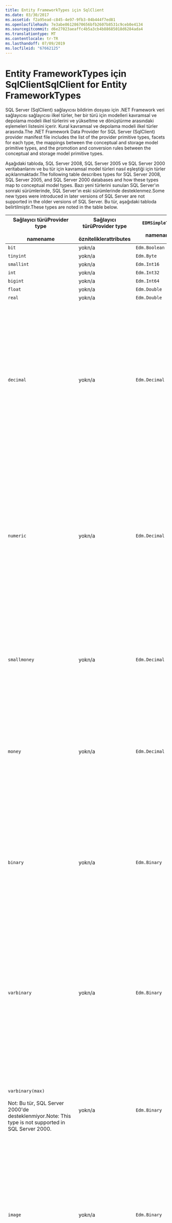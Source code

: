 ```yaml
---
title: Entity FrameworkTypes için SqlClient
ms.date: 03/30/2017
ms.assetid: f2a95ead-c845-4e97-9fb3-04b444f7ed81
ms.openlocfilehash: 7e3abe86128670656bfb2607b8531c9ceb0e4134
ms.sourcegitcommit: d6e27023aeaffc4b5a3cb4b88685018d6284ada4
ms.translationtype: MT
ms.contentlocale: tr-TR
ms.lasthandoff: 07/09/2019
ms.locfileid: "67662125"
---
```

# <a name="sqlclient-for-entity-frameworktypes"></a><span data-ttu-id="cea71-102">Entity FrameworkTypes için SqlClient</span><span class="sxs-lookup"><span data-stu-id="cea71-102">SqlClient for Entity FrameworkTypes</span></span>
<span data-ttu-id="cea71-103">SQL Server (SqlClient) sağlayıcısı bildirim dosyası için .NET Framework veri sağlayıcısı sağlayıcısı ilkel türler, her bir türü için modelleri kavramsal ve depolama modeli ilkel türlerini ve yükseltme ve dönüştürme arasındaki eşlemeleri listesini içerir. Kural kavramsal ve depolama modeli ilkel türler arasında.</span><span class="sxs-lookup"><span data-stu-id="cea71-103">The .NET Framework Data Provider for SQL Server (SqlClient) provider manifest file includes the list of the provider primitive types, facets for each type, the mappings between the conceptual and storage model primitive types, and the promotion and conversion rules between the conceptual and storage model primitive types.</span></span>  
  
 <span data-ttu-id="cea71-104">Aşağıdaki tabloda, SQL Server 2008, SQL Server 2005 ve SQL Server 2000 veritabanlarını ve bu tür için kavramsal model türleri nasıl eşleştiği için türler açıklanmaktadır.</span><span class="sxs-lookup"><span data-stu-id="cea71-104">The following table describes types for SQL Server 2008, SQL Server 2005, and SQL Server 2000 databases and how these types map to conceptual model types.</span></span> <span data-ttu-id="cea71-105">Bazı yeni türlerini sunulan SQL Server'ın sonraki sürümlerinde, SQL Server'ın eski sürümlerinde desteklenmez.</span><span class="sxs-lookup"><span data-stu-id="cea71-105">Some new types were introduced in later versions of SQL Server are not supported in the older versions of SQL Server.</span></span> <span data-ttu-id="cea71-106">Bu tür, aşağıdaki tabloda belirtilmiştir.</span><span class="sxs-lookup"><span data-stu-id="cea71-106">These types are noted in the table below.</span></span>  
  
|<span data-ttu-id="cea71-107">Sağlayıcı türü</span><span class="sxs-lookup"><span data-stu-id="cea71-107">Provider type</span></span><br /><br /> <span data-ttu-id="cea71-108">name</span><span class="sxs-lookup"><span data-stu-id="cea71-108">name</span></span>|<span data-ttu-id="cea71-109">Sağlayıcı türü</span><span class="sxs-lookup"><span data-stu-id="cea71-109">Provider type</span></span><br /><br /> <span data-ttu-id="cea71-110">öznitelikler</span><span class="sxs-lookup"><span data-stu-id="cea71-110">attributes</span></span>|`EDMSimpleType`<br /><br /> <span data-ttu-id="cea71-111">name</span><span class="sxs-lookup"><span data-stu-id="cea71-111">name</span></span>|<span data-ttu-id="cea71-112">Özellikleri</span><span class="sxs-lookup"><span data-stu-id="cea71-112">Facets</span></span>|  
|----------------------------|----------------------------------|------------------------------|------------|  
|`bit`|<span data-ttu-id="cea71-113">yok</span><span class="sxs-lookup"><span data-stu-id="cea71-113">n/a</span></span>|`Edm.Boolean`|<span data-ttu-id="cea71-114">yok</span><span class="sxs-lookup"><span data-stu-id="cea71-114">n/a</span></span>|  
|`tinyint`|<span data-ttu-id="cea71-115">yok</span><span class="sxs-lookup"><span data-stu-id="cea71-115">n/a</span></span>|`Edm.Byte`|<span data-ttu-id="cea71-116">yok</span><span class="sxs-lookup"><span data-stu-id="cea71-116">n/a</span></span>|  
|`smallint`|<span data-ttu-id="cea71-117">yok</span><span class="sxs-lookup"><span data-stu-id="cea71-117">n/a</span></span>|`Edm.Int16`|<span data-ttu-id="cea71-118">yok</span><span class="sxs-lookup"><span data-stu-id="cea71-118">n/a</span></span>|  
|`int`|<span data-ttu-id="cea71-119">yok</span><span class="sxs-lookup"><span data-stu-id="cea71-119">n/a</span></span>|`Edm.Int32`|<span data-ttu-id="cea71-120">yok</span><span class="sxs-lookup"><span data-stu-id="cea71-120">n/a</span></span>|  
|`bigint`|<span data-ttu-id="cea71-121">yok</span><span class="sxs-lookup"><span data-stu-id="cea71-121">n/a</span></span>|`Edm.Int64`|<span data-ttu-id="cea71-122">yok</span><span class="sxs-lookup"><span data-stu-id="cea71-122">n/a</span></span>|  
|`float`|<span data-ttu-id="cea71-123">yok</span><span class="sxs-lookup"><span data-stu-id="cea71-123">n/a</span></span>|`Edm.Double`|<span data-ttu-id="cea71-124">yok</span><span class="sxs-lookup"><span data-stu-id="cea71-124">n/a</span></span>|  
|`real`|<span data-ttu-id="cea71-125">yok</span><span class="sxs-lookup"><span data-stu-id="cea71-125">n/a</span></span>|`Edm.Double`|<span data-ttu-id="cea71-126">yok</span><span class="sxs-lookup"><span data-stu-id="cea71-126">n/a</span></span>|  
|`decimal`|<span data-ttu-id="cea71-127">yok</span><span class="sxs-lookup"><span data-stu-id="cea71-127">n/a</span></span>|`Edm.Decimal`|<span data-ttu-id="cea71-128">Duyarlık:</span><span class="sxs-lookup"><span data-stu-id="cea71-128">Precision:</span></span><br /><br /> <span data-ttu-id="cea71-129">-En az: 1.</span><span class="sxs-lookup"><span data-stu-id="cea71-129">- Minimum: 1</span></span><br /><br /> <span data-ttu-id="cea71-130">-En fazla: 38</span><span class="sxs-lookup"><span data-stu-id="cea71-130">- Maximum: 38</span></span><br /><br /> <span data-ttu-id="cea71-131">-Varsayılan: 18</span><span class="sxs-lookup"><span data-stu-id="cea71-131">- Default: 18</span></span><br /><br /> <span data-ttu-id="cea71-132">-Sabit: False</span><span class="sxs-lookup"><span data-stu-id="cea71-132">- Constant: False</span></span><br /><br /> <span data-ttu-id="cea71-133">Ölçek:</span><span class="sxs-lookup"><span data-stu-id="cea71-133">Scale:</span></span><br /><br /> <span data-ttu-id="cea71-134">-En az: 0</span><span class="sxs-lookup"><span data-stu-id="cea71-134">- Minimum: 0</span></span><br /><br /> <span data-ttu-id="cea71-135">-En fazla: 38</span><span class="sxs-lookup"><span data-stu-id="cea71-135">- Maximum: 38</span></span><br /><br /> <span data-ttu-id="cea71-136">-Varsayılan: 0</span><span class="sxs-lookup"><span data-stu-id="cea71-136">- Default: 0</span></span><br /><br /> <span data-ttu-id="cea71-137">-Sabit: False</span><span class="sxs-lookup"><span data-stu-id="cea71-137">- Constant: False</span></span>|  
|`numeric`|<span data-ttu-id="cea71-138">yok</span><span class="sxs-lookup"><span data-stu-id="cea71-138">n/a</span></span>|`Edm.Decimal`|<span data-ttu-id="cea71-139">Duyarlık:</span><span class="sxs-lookup"><span data-stu-id="cea71-139">Precision:</span></span><br /><br /> <span data-ttu-id="cea71-140">-En az: 1.</span><span class="sxs-lookup"><span data-stu-id="cea71-140">- Minimum: 1</span></span><br /><br /> <span data-ttu-id="cea71-141">-En fazla: 38</span><span class="sxs-lookup"><span data-stu-id="cea71-141">- Maximum: 38</span></span><br /><br /> <span data-ttu-id="cea71-142">-Varsayılan: 18</span><span class="sxs-lookup"><span data-stu-id="cea71-142">- Default: 18</span></span><br /><br /> <span data-ttu-id="cea71-143">-Sabit: False</span><span class="sxs-lookup"><span data-stu-id="cea71-143">- Constant: False</span></span><br /><br /> <span data-ttu-id="cea71-144">Ölçek:</span><span class="sxs-lookup"><span data-stu-id="cea71-144">Scale:</span></span><br /><br /> <span data-ttu-id="cea71-145">-En az: 0</span><span class="sxs-lookup"><span data-stu-id="cea71-145">- Minimum: 0</span></span><br /><br /> <span data-ttu-id="cea71-146">-En fazla: 38</span><span class="sxs-lookup"><span data-stu-id="cea71-146">- Maximum: 38</span></span><br /><br /> <span data-ttu-id="cea71-147">-Varsayılan: 0</span><span class="sxs-lookup"><span data-stu-id="cea71-147">- Default: 0</span></span><br /><br /> <span data-ttu-id="cea71-148">-Sabit: False</span><span class="sxs-lookup"><span data-stu-id="cea71-148">- Constant: False</span></span>|  
|`smallmoney`|<span data-ttu-id="cea71-149">yok</span><span class="sxs-lookup"><span data-stu-id="cea71-149">n/a</span></span>|`Edm.Decimal`|<span data-ttu-id="cea71-150">Duyarlık:</span><span class="sxs-lookup"><span data-stu-id="cea71-150">Precision:</span></span><br /><br /> <span data-ttu-id="cea71-151">-Varsayılan: 10</span><span class="sxs-lookup"><span data-stu-id="cea71-151">- Default: 10</span></span><br /><br /> <span data-ttu-id="cea71-152">-Sabit: Doğru</span><span class="sxs-lookup"><span data-stu-id="cea71-152">- Constant: True</span></span><br /><br /> <span data-ttu-id="cea71-153">Ölçek:</span><span class="sxs-lookup"><span data-stu-id="cea71-153">Scale:</span></span><br /><br /> <span data-ttu-id="cea71-154">-Varsayılan: 4</span><span class="sxs-lookup"><span data-stu-id="cea71-154">- Default: 4</span></span><br /><br /> <span data-ttu-id="cea71-155">-Sabit: Doğru</span><span class="sxs-lookup"><span data-stu-id="cea71-155">- Constant: True</span></span>|  
|`money`|<span data-ttu-id="cea71-156">yok</span><span class="sxs-lookup"><span data-stu-id="cea71-156">n/a</span></span>|`Edm.Decimal`|<span data-ttu-id="cea71-157">Duyarlık:</span><span class="sxs-lookup"><span data-stu-id="cea71-157">Precision:</span></span><br /><br /> <span data-ttu-id="cea71-158">-Varsayılan: 19</span><span class="sxs-lookup"><span data-stu-id="cea71-158">- Default: 19</span></span><br /><br /> <span data-ttu-id="cea71-159">-Sabit: Doğru</span><span class="sxs-lookup"><span data-stu-id="cea71-159">- Constant: True</span></span><br /><br /> <span data-ttu-id="cea71-160">Ölçek:</span><span class="sxs-lookup"><span data-stu-id="cea71-160">Scale:</span></span><br /><br /> <span data-ttu-id="cea71-161">-Varsayılan: 4</span><span class="sxs-lookup"><span data-stu-id="cea71-161">- Default: 4</span></span><br /><br /> <span data-ttu-id="cea71-162">-Sabit: Doğru</span><span class="sxs-lookup"><span data-stu-id="cea71-162">- Constant: True</span></span>|  
|`binary`|<span data-ttu-id="cea71-163">yok</span><span class="sxs-lookup"><span data-stu-id="cea71-163">n/a</span></span>|`Edm.Binary`|<span data-ttu-id="cea71-164">MaxLength:</span><span class="sxs-lookup"><span data-stu-id="cea71-164">MaxLength:</span></span><br /><br /> <span data-ttu-id="cea71-165">-En az: 1.</span><span class="sxs-lookup"><span data-stu-id="cea71-165">- Minimum: 1</span></span><br /><br /> <span data-ttu-id="cea71-166">-En fazla: 8000</span><span class="sxs-lookup"><span data-stu-id="cea71-166">- Maximum: 8000</span></span><br /><br /> <span data-ttu-id="cea71-167">-Varsayılan: 8000</span><span class="sxs-lookup"><span data-stu-id="cea71-167">- Default: 8000</span></span><br /><br /> <span data-ttu-id="cea71-168">-Sabit: False</span><span class="sxs-lookup"><span data-stu-id="cea71-168">- Constant: False</span></span><br /><br /> <span data-ttu-id="cea71-169">FixedLength:</span><span class="sxs-lookup"><span data-stu-id="cea71-169">FixedLength:</span></span><br /><br /> <span data-ttu-id="cea71-170">-Varsayılan: Doğru</span><span class="sxs-lookup"><span data-stu-id="cea71-170">- Default: True</span></span><br /><br /> <span data-ttu-id="cea71-171">-Sabit: Doğru</span><span class="sxs-lookup"><span data-stu-id="cea71-171">- Constant: True</span></span>|  
|`varbinary`|<span data-ttu-id="cea71-172">yok</span><span class="sxs-lookup"><span data-stu-id="cea71-172">n/a</span></span>|`Edm.Binary`|<span data-ttu-id="cea71-173">MaxLength:</span><span class="sxs-lookup"><span data-stu-id="cea71-173">MaxLength:</span></span><br /><br /> <span data-ttu-id="cea71-174">-En az: 1.</span><span class="sxs-lookup"><span data-stu-id="cea71-174">- Minimum: 1</span></span><br /><br /> <span data-ttu-id="cea71-175">-En fazla: 8000</span><span class="sxs-lookup"><span data-stu-id="cea71-175">- Maximum: 8000</span></span><br /><br /> <span data-ttu-id="cea71-176">-Varsayılan: 8000</span><span class="sxs-lookup"><span data-stu-id="cea71-176">- Default: 8000</span></span><br /><br /> <span data-ttu-id="cea71-177">-Sabit: False</span><span class="sxs-lookup"><span data-stu-id="cea71-177">- Constant: False</span></span><br /><br /> <span data-ttu-id="cea71-178">FixedLength:</span><span class="sxs-lookup"><span data-stu-id="cea71-178">FixedLength:</span></span><br /><br /> <span data-ttu-id="cea71-179">-Varsayılan: False</span><span class="sxs-lookup"><span data-stu-id="cea71-179">- Default: False</span></span><br /><br /> <span data-ttu-id="cea71-180">-Sabit: Doğru</span><span class="sxs-lookup"><span data-stu-id="cea71-180">- Constant: True</span></span>|  
|`varbinary(max)`<br /><br /> <span data-ttu-id="cea71-181">Not: Bu tür, SQL Server 2000'de desteklenmiyor.</span><span class="sxs-lookup"><span data-stu-id="cea71-181">Note: This type is not supported in SQL Server 2000.</span></span>|<span data-ttu-id="cea71-182">yok</span><span class="sxs-lookup"><span data-stu-id="cea71-182">n/a</span></span>|`Edm.Binary`|<span data-ttu-id="cea71-183">MaxLength:</span><span class="sxs-lookup"><span data-stu-id="cea71-183">MaxLength:</span></span><br /><br /> <span data-ttu-id="cea71-184">-Varsayılan: 214748364780</span><span class="sxs-lookup"><span data-stu-id="cea71-184">- Default: 214748364780</span></span><br /><br /> <span data-ttu-id="cea71-185">-Sabit: Doğru</span><span class="sxs-lookup"><span data-stu-id="cea71-185">- Constant: True</span></span><br /><br /> <span data-ttu-id="cea71-186">FixedLength:</span><span class="sxs-lookup"><span data-stu-id="cea71-186">FixedLength:</span></span><br /><br /> <span data-ttu-id="cea71-187">-Varsayılan: False</span><span class="sxs-lookup"><span data-stu-id="cea71-187">- Default: False</span></span><br /><br /> <span data-ttu-id="cea71-188">-Sabit: Doğru</span><span class="sxs-lookup"><span data-stu-id="cea71-188">- Constant: True</span></span>|  
|`image`|<span data-ttu-id="cea71-189">yok</span><span class="sxs-lookup"><span data-stu-id="cea71-189">n/a</span></span>|`Edm.Binary`|<span data-ttu-id="cea71-190">MaxLength:</span><span class="sxs-lookup"><span data-stu-id="cea71-190">MaxLength:</span></span><br /><br /> <span data-ttu-id="cea71-191">-Varsayılan: 2147483647</span><span class="sxs-lookup"><span data-stu-id="cea71-191">- Default: 2147483647</span></span><br /><br /> <span data-ttu-id="cea71-192">-Sabit: Doğru</span><span class="sxs-lookup"><span data-stu-id="cea71-192">- Constant: True</span></span><br /><br /> <span data-ttu-id="cea71-193">FixedLength:</span><span class="sxs-lookup"><span data-stu-id="cea71-193">FixedLength:</span></span><br /><br /> <span data-ttu-id="cea71-194">-Varsayılan: False</span><span class="sxs-lookup"><span data-stu-id="cea71-194">- Default: False</span></span><br /><br /> <span data-ttu-id="cea71-195">-Sabit: Doğru</span><span class="sxs-lookup"><span data-stu-id="cea71-195">- Constant: True</span></span>|  
|`timestamp`|<span data-ttu-id="cea71-196">yok</span><span class="sxs-lookup"><span data-stu-id="cea71-196">n/a</span></span>|`Edm.Binary`|<span data-ttu-id="cea71-197">MaxLength:</span><span class="sxs-lookup"><span data-stu-id="cea71-197">MaxLength:</span></span><br /><br /> <span data-ttu-id="cea71-198">-Varsayılan: 8</span><span class="sxs-lookup"><span data-stu-id="cea71-198">- Default: 8</span></span><br /><br /> <span data-ttu-id="cea71-199">-Sabit: Doğru</span><span class="sxs-lookup"><span data-stu-id="cea71-199">- Constant: True</span></span><br /><br /> <span data-ttu-id="cea71-200">FixedLength:</span><span class="sxs-lookup"><span data-stu-id="cea71-200">FixedLength:</span></span><br /><br /> <span data-ttu-id="cea71-201">-Varsayılan: Doğru</span><span class="sxs-lookup"><span data-stu-id="cea71-201">- Default: True</span></span><br /><br /> <span data-ttu-id="cea71-202">-Sabit: Doğru</span><span class="sxs-lookup"><span data-stu-id="cea71-202">- Constant: True</span></span>|  
|`rowversion`|<span data-ttu-id="cea71-203">yok</span><span class="sxs-lookup"><span data-stu-id="cea71-203">n/a</span></span>|`Edm.Binary`|<span data-ttu-id="cea71-204">MaxLength:</span><span class="sxs-lookup"><span data-stu-id="cea71-204">MaxLength:</span></span><br /><br /> <span data-ttu-id="cea71-205">-Varsayılan: 8</span><span class="sxs-lookup"><span data-stu-id="cea71-205">- Default: 8</span></span><br /><br /> <span data-ttu-id="cea71-206">-Sabit: Doğru</span><span class="sxs-lookup"><span data-stu-id="cea71-206">- Constant: True</span></span><br /><br /> <span data-ttu-id="cea71-207">FixedLength:</span><span class="sxs-lookup"><span data-stu-id="cea71-207">FixedLength:</span></span><br /><br /> <span data-ttu-id="cea71-208">-Varsayılan: Doğru</span><span class="sxs-lookup"><span data-stu-id="cea71-208">- Default: True</span></span><br /><br /> <span data-ttu-id="cea71-209">-Sabit: Doğru</span><span class="sxs-lookup"><span data-stu-id="cea71-209">- Constant: True</span></span>|  
|`smalldatetime`|<span data-ttu-id="cea71-210">yok</span><span class="sxs-lookup"><span data-stu-id="cea71-210">n/a</span></span>|`Edm.DateTime`|<span data-ttu-id="cea71-211">Duyarlık:</span><span class="sxs-lookup"><span data-stu-id="cea71-211">Precision:</span></span><br /><br /> <span data-ttu-id="cea71-212">-Varsayılan: 0</span><span class="sxs-lookup"><span data-stu-id="cea71-212">- Default: 0</span></span><br /><br /> <span data-ttu-id="cea71-213">-Sabit: Doğru</span><span class="sxs-lookup"><span data-stu-id="cea71-213">- Constant: True</span></span>|  
|`datetime`|<span data-ttu-id="cea71-214">yok</span><span class="sxs-lookup"><span data-stu-id="cea71-214">n/a</span></span>|`Edm.DateTime`|<span data-ttu-id="cea71-215">Duyarlık:</span><span class="sxs-lookup"><span data-stu-id="cea71-215">Precision:</span></span><br /><br /> <span data-ttu-id="cea71-216">-Varsayılan: 3</span><span class="sxs-lookup"><span data-stu-id="cea71-216">- Default: 3</span></span><br /><br /> <span data-ttu-id="cea71-217">-Sabit: Doğru</span><span class="sxs-lookup"><span data-stu-id="cea71-217">- Constant: True</span></span>|  
|`date`<br /><br /> <span data-ttu-id="cea71-218">Not: Bu tür, SQL Server 2005 ve SQL Server 2000'de desteklenmiyor.</span><span class="sxs-lookup"><span data-stu-id="cea71-218">Note: This type is not supported in SQL Server 2005 and SQL Server 2000.</span></span>|<span data-ttu-id="cea71-219">yok</span><span class="sxs-lookup"><span data-stu-id="cea71-219">n/a</span></span>|`Edm.DateTime`|<span data-ttu-id="cea71-220">Duyarlık:</span><span class="sxs-lookup"><span data-stu-id="cea71-220">Precision:</span></span><br /><br /> <span data-ttu-id="cea71-221">-Varsayılan: 0</span><span class="sxs-lookup"><span data-stu-id="cea71-221">- Default: 0</span></span><br /><br /> <span data-ttu-id="cea71-222">-Sabit: False</span><span class="sxs-lookup"><span data-stu-id="cea71-222">- Constant: False</span></span>|  
|`time`<br /><br /> <span data-ttu-id="cea71-223">Not: Bu tür, SQL Server 2005 ve SQL Server 2000'de desteklenmiyor.</span><span class="sxs-lookup"><span data-stu-id="cea71-223">Note: This type is not supported in SQL Server 2005 and SQL Server 2000.</span></span>|<span data-ttu-id="cea71-224">yok</span><span class="sxs-lookup"><span data-stu-id="cea71-224">n/a</span></span>|`Edm.Time`|<span data-ttu-id="cea71-225">Duyarlık:</span><span class="sxs-lookup"><span data-stu-id="cea71-225">Precision:</span></span><br /><br /> <span data-ttu-id="cea71-226">-Varsayılan: 7</span><span class="sxs-lookup"><span data-stu-id="cea71-226">- Default: 7</span></span><br /><br /> <span data-ttu-id="cea71-227">-Sabit: False</span><span class="sxs-lookup"><span data-stu-id="cea71-227">- Constant: False</span></span>|  
|`datetime2`<br /><br /> <span data-ttu-id="cea71-228">Not: Bu tür, SQL Server 2005 ve SQL Server 2000'de desteklenmiyor.</span><span class="sxs-lookup"><span data-stu-id="cea71-228">Note: This type is not supported in SQL Server 2005 and SQL Server 2000.</span></span>|<span data-ttu-id="cea71-229">yok</span><span class="sxs-lookup"><span data-stu-id="cea71-229">n/a</span></span>|`Edm.DateTime`|<span data-ttu-id="cea71-230">Duyarlık:</span><span class="sxs-lookup"><span data-stu-id="cea71-230">Precision:</span></span><br /><br /> <span data-ttu-id="cea71-231">-Varsayılan: 7</span><span class="sxs-lookup"><span data-stu-id="cea71-231">- Default: 7</span></span><br /><br /> <span data-ttu-id="cea71-232">-Sabit: False</span><span class="sxs-lookup"><span data-stu-id="cea71-232">- Constant: False</span></span>|  
|`datetimeoffset`<br /><br /> <span data-ttu-id="cea71-233">Not: Bu tür, SQL Server 2005 ve SQL Server 2000'de desteklenmiyor.</span><span class="sxs-lookup"><span data-stu-id="cea71-233">Note: This type is not supported in SQL Server 2005 and SQL Server 2000.</span></span>|<span data-ttu-id="cea71-234">yok</span><span class="sxs-lookup"><span data-stu-id="cea71-234">n/a</span></span>|`Edm.DateTimeOffset`|<span data-ttu-id="cea71-235">Duyarlık:</span><span class="sxs-lookup"><span data-stu-id="cea71-235">Precision:</span></span><br /><br /> <span data-ttu-id="cea71-236">-Varsayılan: 7</span><span class="sxs-lookup"><span data-stu-id="cea71-236">- Default: 7</span></span><br /><br /> <span data-ttu-id="cea71-237">-Sabit: False</span><span class="sxs-lookup"><span data-stu-id="cea71-237">- Constant: False</span></span>|  
|`nvarchar`<br /><br /> <span data-ttu-id="cea71-238">Not: Bu tür, SQL Server 2000'de desteklenmiyor.</span><span class="sxs-lookup"><span data-stu-id="cea71-238">Note: This type is not supported in SQL Server 2000.</span></span>|<span data-ttu-id="cea71-239">yok</span><span class="sxs-lookup"><span data-stu-id="cea71-239">n/a</span></span>|`Edm.String`|<span data-ttu-id="cea71-240">MaxLength:</span><span class="sxs-lookup"><span data-stu-id="cea71-240">MaxLength:</span></span><br /><br /> <span data-ttu-id="cea71-241">-En az: 1.</span><span class="sxs-lookup"><span data-stu-id="cea71-241">- Minimum: 1</span></span><br /><br /> <span data-ttu-id="cea71-242">-En fazla: 4000</span><span class="sxs-lookup"><span data-stu-id="cea71-242">- Maximum: 4000</span></span><br /><br /> <span data-ttu-id="cea71-243">-Varsayılan: 4000</span><span class="sxs-lookup"><span data-stu-id="cea71-243">- Default: 4000</span></span><br /><br /> <span data-ttu-id="cea71-244">-Sabit: False</span><span class="sxs-lookup"><span data-stu-id="cea71-244">- Constant: False</span></span><br /><br /> <span data-ttu-id="cea71-245">Unicode:</span><span class="sxs-lookup"><span data-stu-id="cea71-245">Unicode:</span></span><br /><br /> <span data-ttu-id="cea71-246">-Varsayılan: Doğru</span><span class="sxs-lookup"><span data-stu-id="cea71-246">- Default: True</span></span><br /><br /> <span data-ttu-id="cea71-247">-Sabit: Doğru</span><span class="sxs-lookup"><span data-stu-id="cea71-247">- Constant: True</span></span><br /><br /> <span data-ttu-id="cea71-248">FixedLength:</span><span class="sxs-lookup"><span data-stu-id="cea71-248">FixedLength:</span></span><br /><br /> <span data-ttu-id="cea71-249">-Varsayılan: False</span><span class="sxs-lookup"><span data-stu-id="cea71-249">- Default: False</span></span><br /><br /> <span data-ttu-id="cea71-250">-Sabit: Doğru</span><span class="sxs-lookup"><span data-stu-id="cea71-250">- Constant: True</span></span>|  
|`varchar`<br /><br /> <span data-ttu-id="cea71-251">Not: Bu tür, SQL Server 2000'de desteklenmiyor.</span><span class="sxs-lookup"><span data-stu-id="cea71-251">Note: This type is not supported in SQL Server 2000.</span></span>|<span data-ttu-id="cea71-252">yok</span><span class="sxs-lookup"><span data-stu-id="cea71-252">n/a</span></span>|`Edm.String`|<span data-ttu-id="cea71-253">MaxLength:</span><span class="sxs-lookup"><span data-stu-id="cea71-253">MaxLength:</span></span><br /><br /> <span data-ttu-id="cea71-254">-En az: 1.</span><span class="sxs-lookup"><span data-stu-id="cea71-254">- Minimum: 1</span></span><br /><br /> <span data-ttu-id="cea71-255">-En fazla: 8000</span><span class="sxs-lookup"><span data-stu-id="cea71-255">- Maximum: 8000</span></span><br /><br /> <span data-ttu-id="cea71-256">-Varsayılan: 8000</span><span class="sxs-lookup"><span data-stu-id="cea71-256">- Default: 8000</span></span><br /><br /> <span data-ttu-id="cea71-257">-Sabit: False</span><span class="sxs-lookup"><span data-stu-id="cea71-257">- Constant: False</span></span><br /><br /> <span data-ttu-id="cea71-258">Unicode:</span><span class="sxs-lookup"><span data-stu-id="cea71-258">Unicode:</span></span><br /><br /> <span data-ttu-id="cea71-259">-Varsayılan: False</span><span class="sxs-lookup"><span data-stu-id="cea71-259">- Default: False</span></span><br /><br /> <span data-ttu-id="cea71-260">-Sabit: Doğru</span><span class="sxs-lookup"><span data-stu-id="cea71-260">- Constant: True</span></span><br /><br /> <span data-ttu-id="cea71-261">FixedLength:</span><span class="sxs-lookup"><span data-stu-id="cea71-261">FixedLength:</span></span><br /><br /> <span data-ttu-id="cea71-262">-Varsayılan: False</span><span class="sxs-lookup"><span data-stu-id="cea71-262">- Default: False</span></span><br /><br /> <span data-ttu-id="cea71-263">-Sabit: Doğru</span><span class="sxs-lookup"><span data-stu-id="cea71-263">- Constant: True</span></span>|  
|`char`|<span data-ttu-id="cea71-264">yok</span><span class="sxs-lookup"><span data-stu-id="cea71-264">n/a</span></span>|`Edm.String`|<span data-ttu-id="cea71-265">MaxLength:</span><span class="sxs-lookup"><span data-stu-id="cea71-265">MaxLength:</span></span><br /><br /> <span data-ttu-id="cea71-266">-En az: 1.</span><span class="sxs-lookup"><span data-stu-id="cea71-266">- Minimum: 1</span></span><br /><br /> <span data-ttu-id="cea71-267">-En fazla: 8000</span><span class="sxs-lookup"><span data-stu-id="cea71-267">- Maximum: 8000</span></span><br /><br /> <span data-ttu-id="cea71-268">-Varsayılan: 8000</span><span class="sxs-lookup"><span data-stu-id="cea71-268">- Default: 8000</span></span><br /><br /> <span data-ttu-id="cea71-269">-Sabit: False</span><span class="sxs-lookup"><span data-stu-id="cea71-269">- Constant: False</span></span><br /><br /> <span data-ttu-id="cea71-270">Unicode:</span><span class="sxs-lookup"><span data-stu-id="cea71-270">Unicode:</span></span><br /><br /> <span data-ttu-id="cea71-271">-Varsayılan: False</span><span class="sxs-lookup"><span data-stu-id="cea71-271">- Default: False</span></span><br /><br /> <span data-ttu-id="cea71-272">-Sabit: Doğru</span><span class="sxs-lookup"><span data-stu-id="cea71-272">- Constant: True</span></span><br /><br /> <span data-ttu-id="cea71-273">FixedLength:</span><span class="sxs-lookup"><span data-stu-id="cea71-273">FixedLength:</span></span><br /><br /> <span data-ttu-id="cea71-274">-Varsayılan: Doğru</span><span class="sxs-lookup"><span data-stu-id="cea71-274">- Default: True</span></span><br /><br /> <span data-ttu-id="cea71-275">-Sabit: Doğru</span><span class="sxs-lookup"><span data-stu-id="cea71-275">- Constant: True</span></span>|  
|`nchar`|<span data-ttu-id="cea71-276">yok</span><span class="sxs-lookup"><span data-stu-id="cea71-276">n/a</span></span>|`Edm.String`|<span data-ttu-id="cea71-277">MaxLength:</span><span class="sxs-lookup"><span data-stu-id="cea71-277">MaxLength:</span></span><br /><br /> <span data-ttu-id="cea71-278">-En az: 1.</span><span class="sxs-lookup"><span data-stu-id="cea71-278">- Minimum: 1</span></span><br /><br /> <span data-ttu-id="cea71-279">-En fazla: 4000</span><span class="sxs-lookup"><span data-stu-id="cea71-279">- Maximum: 4000</span></span><br /><br /> <span data-ttu-id="cea71-280">-Varsayılan: 4000</span><span class="sxs-lookup"><span data-stu-id="cea71-280">- Default: 4000</span></span><br /><br /> <span data-ttu-id="cea71-281">-Sabit: False</span><span class="sxs-lookup"><span data-stu-id="cea71-281">- Constant: False</span></span><br /><br /> <span data-ttu-id="cea71-282">Unicode:</span><span class="sxs-lookup"><span data-stu-id="cea71-282">Unicode:</span></span><br /><br /> <span data-ttu-id="cea71-283">-Varsayılan: Doğru</span><span class="sxs-lookup"><span data-stu-id="cea71-283">- Default: True</span></span><br /><br /> <span data-ttu-id="cea71-284">-Sabit: Doğru</span><span class="sxs-lookup"><span data-stu-id="cea71-284">- Constant: True</span></span><br /><br /> <span data-ttu-id="cea71-285">FixedLength:</span><span class="sxs-lookup"><span data-stu-id="cea71-285">FixedLength:</span></span><br /><br /> <span data-ttu-id="cea71-286">-Varsayılan: Doğru</span><span class="sxs-lookup"><span data-stu-id="cea71-286">- Default: True</span></span><br /><br /> <span data-ttu-id="cea71-287">-Sabit: Doğru</span><span class="sxs-lookup"><span data-stu-id="cea71-287">- Constant: True</span></span>|  
|<span data-ttu-id="cea71-288">`varchar`(`max`)</span><span class="sxs-lookup"><span data-stu-id="cea71-288">`varchar`(`max`)</span></span>|<span data-ttu-id="cea71-289">yok</span><span class="sxs-lookup"><span data-stu-id="cea71-289">n/a</span></span>|`Edm.String`|<span data-ttu-id="cea71-290">MaxLength:</span><span class="sxs-lookup"><span data-stu-id="cea71-290">MaxLength:</span></span><br /><br /> <span data-ttu-id="cea71-291">-Varsayılan: 2147483647</span><span class="sxs-lookup"><span data-stu-id="cea71-291">- Default: 2147483647</span></span><br /><br /> <span data-ttu-id="cea71-292">-Sabit: Doğru</span><span class="sxs-lookup"><span data-stu-id="cea71-292">- Constant: True</span></span><br /><br /> <span data-ttu-id="cea71-293">Unicode:</span><span class="sxs-lookup"><span data-stu-id="cea71-293">Unicode:</span></span><br /><br /> <span data-ttu-id="cea71-294">-Varsayılan: False</span><span class="sxs-lookup"><span data-stu-id="cea71-294">- Default: False</span></span><br /><br /> <span data-ttu-id="cea71-295">-Sabit: Doğru</span><span class="sxs-lookup"><span data-stu-id="cea71-295">- Constant: True</span></span><br /><br /> <span data-ttu-id="cea71-296">FixedLength:</span><span class="sxs-lookup"><span data-stu-id="cea71-296">FixedLength:</span></span><br /><br /> <span data-ttu-id="cea71-297">-Varsayılan: False</span><span class="sxs-lookup"><span data-stu-id="cea71-297">- Default: False</span></span><br /><br /> <span data-ttu-id="cea71-298">-Sabit: Doğru</span><span class="sxs-lookup"><span data-stu-id="cea71-298">- Constant: True</span></span>|  
|<span data-ttu-id="cea71-299">`nvarchar`(`max`)</span><span class="sxs-lookup"><span data-stu-id="cea71-299">`nvarchar`(`max`)</span></span>|<span data-ttu-id="cea71-300">yok</span><span class="sxs-lookup"><span data-stu-id="cea71-300">n/a</span></span>|`Edm.String`|<span data-ttu-id="cea71-301">MaxLength:</span><span class="sxs-lookup"><span data-stu-id="cea71-301">MaxLength:</span></span><br /><br /> <span data-ttu-id="cea71-302">-Varsayılan: 1073741823</span><span class="sxs-lookup"><span data-stu-id="cea71-302">- Default: 1073741823</span></span><br /><br /> <span data-ttu-id="cea71-303">-Sabit: Doğru</span><span class="sxs-lookup"><span data-stu-id="cea71-303">- Constant: True</span></span><br /><br /> <span data-ttu-id="cea71-304">Unicode:</span><span class="sxs-lookup"><span data-stu-id="cea71-304">Unicode:</span></span><br /><br /> <span data-ttu-id="cea71-305">-Varsayılan: Doğru</span><span class="sxs-lookup"><span data-stu-id="cea71-305">- Default: True</span></span><br /><br /> <span data-ttu-id="cea71-306">-Sabit: Doğru</span><span class="sxs-lookup"><span data-stu-id="cea71-306">- Constant: True</span></span><br /><br /> <span data-ttu-id="cea71-307">FixedLength:</span><span class="sxs-lookup"><span data-stu-id="cea71-307">FixedLength:</span></span><br /><br /> <span data-ttu-id="cea71-308">-Varsayılan: False</span><span class="sxs-lookup"><span data-stu-id="cea71-308">- Default: False</span></span><br /><br /> <span data-ttu-id="cea71-309">-Sabit: Doğru</span><span class="sxs-lookup"><span data-stu-id="cea71-309">- Constant: True</span></span>|  
|`ntext`|<span data-ttu-id="cea71-310">Eşittir karşılaştırılabilir: False</span><span class="sxs-lookup"><span data-stu-id="cea71-310">Equal comparable: False</span></span><br /><br /> <span data-ttu-id="cea71-311">Sipariş karşılaştırılabilir: False</span><span class="sxs-lookup"><span data-stu-id="cea71-311">Order comparable: False</span></span>|`Edm.String`|<span data-ttu-id="cea71-312">MaxLength:</span><span class="sxs-lookup"><span data-stu-id="cea71-312">MaxLength:</span></span><br /><br /> <span data-ttu-id="cea71-313">-Varsayılan: 1073741823</span><span class="sxs-lookup"><span data-stu-id="cea71-313">- Default: 1073741823</span></span><br /><br /> <span data-ttu-id="cea71-314">-Sabit: Doğru</span><span class="sxs-lookup"><span data-stu-id="cea71-314">- Constant: True</span></span><br /><br /> <span data-ttu-id="cea71-315">Unicode:</span><span class="sxs-lookup"><span data-stu-id="cea71-315">Unicode:</span></span><br /><br /> <span data-ttu-id="cea71-316">-Varsayılan: False</span><span class="sxs-lookup"><span data-stu-id="cea71-316">- Default: False</span></span><br /><br /> <span data-ttu-id="cea71-317">-Sabit: Doğru</span><span class="sxs-lookup"><span data-stu-id="cea71-317">- Constant: True</span></span><br /><br /> <span data-ttu-id="cea71-318">FixedLength:</span><span class="sxs-lookup"><span data-stu-id="cea71-318">FixedLength:</span></span><br /><br /> <span data-ttu-id="cea71-319">-Varsayılan: False</span><span class="sxs-lookup"><span data-stu-id="cea71-319">- Default: False</span></span><br /><br /> <span data-ttu-id="cea71-320">-Sabit: Doğru</span><span class="sxs-lookup"><span data-stu-id="cea71-320">- Constant: True</span></span>|  
|`text`|<span data-ttu-id="cea71-321">Eşittir karşılaştırılabilir: False</span><span class="sxs-lookup"><span data-stu-id="cea71-321">Equal comparable: False</span></span><br /><br /> <span data-ttu-id="cea71-322">Sipariş karşılaştırılabilir: False</span><span class="sxs-lookup"><span data-stu-id="cea71-322">Order comparable: False</span></span>|`Edm.String`|<span data-ttu-id="cea71-323">MaxLength:</span><span class="sxs-lookup"><span data-stu-id="cea71-323">MaxLength:</span></span><br /><br /> <span data-ttu-id="cea71-324">-Varsayılan: 2147483647</span><span class="sxs-lookup"><span data-stu-id="cea71-324">- Default: 2147483647</span></span><br /><br /> <span data-ttu-id="cea71-325">-Sabit: Doğru</span><span class="sxs-lookup"><span data-stu-id="cea71-325">- Constant: True</span></span><br /><br /> <span data-ttu-id="cea71-326">Unicode:</span><span class="sxs-lookup"><span data-stu-id="cea71-326">Unicode:</span></span><br /><br /> <span data-ttu-id="cea71-327">-Varsayılan: False</span><span class="sxs-lookup"><span data-stu-id="cea71-327">- Default: False</span></span><br /><br /> <span data-ttu-id="cea71-328">-Sabit: Doğru</span><span class="sxs-lookup"><span data-stu-id="cea71-328">- Constant: True</span></span><br /><br /> <span data-ttu-id="cea71-329">FixedLength:</span><span class="sxs-lookup"><span data-stu-id="cea71-329">FixedLength:</span></span><br /><br /> <span data-ttu-id="cea71-330">-Varsayılan: False</span><span class="sxs-lookup"><span data-stu-id="cea71-330">- Default: False</span></span><br /><br /> <span data-ttu-id="cea71-331">-Sabit: Doğru</span><span class="sxs-lookup"><span data-stu-id="cea71-331">- Constant: True</span></span>|  
|`Unique`<br /><br /> `identifier`|<span data-ttu-id="cea71-332">Eşittir karşılaştırılabilir: Doğru</span><span class="sxs-lookup"><span data-stu-id="cea71-332">Equal comparable: True</span></span><br /><br /> <span data-ttu-id="cea71-333">Sipariş karşılaştırılabilir: Doğru</span><span class="sxs-lookup"><span data-stu-id="cea71-333">Order comparable: True</span></span>|`Edm.Guid`|<span data-ttu-id="cea71-334">yok</span><span class="sxs-lookup"><span data-stu-id="cea71-334">n/a</span></span>|  
|`xml`|<span data-ttu-id="cea71-335">Eşittir karşılaştırılabilir: False</span><span class="sxs-lookup"><span data-stu-id="cea71-335">Equal comparable: False</span></span><br /><br /> <span data-ttu-id="cea71-336">Sipariş karşılaştırılabilir: False</span><span class="sxs-lookup"><span data-stu-id="cea71-336">Order comparable: False</span></span>|`Edm.String`|<span data-ttu-id="cea71-337">MaxLength:</span><span class="sxs-lookup"><span data-stu-id="cea71-337">MaxLength:</span></span><br /><br /> <span data-ttu-id="cea71-338">-Varsayılan: 1073741823</span><span class="sxs-lookup"><span data-stu-id="cea71-338">- Default: 1073741823</span></span><br /><br /> <span data-ttu-id="cea71-339">-Sabit: Doğru</span><span class="sxs-lookup"><span data-stu-id="cea71-339">- Constant: True</span></span><br /><br /> <span data-ttu-id="cea71-340">Unicode:</span><span class="sxs-lookup"><span data-stu-id="cea71-340">Unicode:</span></span><br /><br /> <span data-ttu-id="cea71-341">-Varsayılan: Doğru</span><span class="sxs-lookup"><span data-stu-id="cea71-341">- Default: True</span></span><br /><br /> <span data-ttu-id="cea71-342">-Sabit: Doğru</span><span class="sxs-lookup"><span data-stu-id="cea71-342">- Constant: True</span></span><br /><br /> <span data-ttu-id="cea71-343">FixedLength:</span><span class="sxs-lookup"><span data-stu-id="cea71-343">FixedLength:</span></span><br /><br /> <span data-ttu-id="cea71-344">-Varsayılan: False</span><span class="sxs-lookup"><span data-stu-id="cea71-344">- Default: False</span></span><br /><br /> <span data-ttu-id="cea71-345">-Sabit: Doğru</span><span class="sxs-lookup"><span data-stu-id="cea71-345">- Constant: True</span></span>|  
  
## <a name="see-also"></a><span data-ttu-id="cea71-346">Ayrıca bkz.</span><span class="sxs-lookup"><span data-stu-id="cea71-346">See also</span></span>

- [<span data-ttu-id="cea71-347">CSDL, SSDL ve MSL Belirtimleri</span><span class="sxs-lookup"><span data-stu-id="cea71-347">CSDL, SSDL, and MSL Specifications</span></span>](../../../../../docs/framework/data/adonet/ef/language-reference/csdl-ssdl-and-msl-specifications.md)
